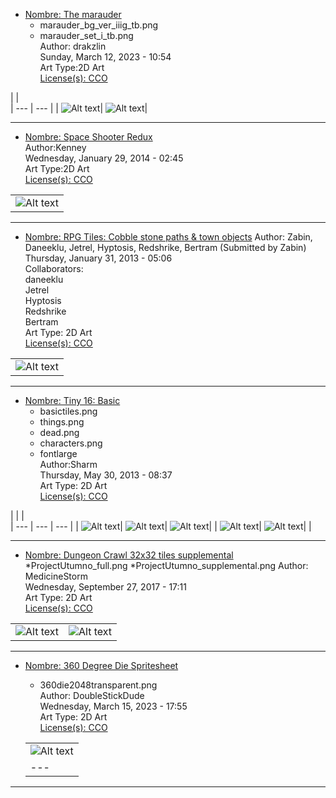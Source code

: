 


* [Nombre: The marauder](https://opengameart.org/content/the-marauder)   
  * marauder_bg_ver_iiig_tb.png  
  * marauder_set_i_tb.png  
  Author: drakzlin  
  Sunday, March 12, 2023 - 10:54  
  Art Type:2D Art  
  [License(s): CCO](https://creativecommons.org/publicdomain/zero/1.0/deed.es_ES) 
  
|   |   
| --- | --- |
| ![Alt text](https://github.com/juanantoniogit/Libreria/blob/main/Juegos/2D/TileMap/marauder_bg_ver_iiig_tb.png)| ![Alt text](https://github.com/juanantoniogit/Libreria/blob/main/Juegos/2D/TileMap/marauder_set_i_tb.png)|
 
***




* [Nombre: Space Shooter Redux](https://opengameart.org/content/space-shooter-redux)  
Author:Kenney  
Wednesday, January 29, 2014 - 02:45  
Art Type:2D Art  
[License(s): CCO](https://creativecommons.org/publicdomain/zero/1.0/deed.es_ES)  

| |   
| --- |
| ![Alt text](https://github.com/juanantoniogit/Libreria/blob/main/Juegos/2D/TileMap/SpaceShooterRedux/preview.png) |

  
***


* [Nombre: RPG Tiles: Cobble stone paths & town objects](https://opengameart.org/content/rpg-tiles-cobble-stone-paths-town-objects)
Author: Zabin, Daneeklu, Jetrel, Hyptosis, Redshrike, Bertram (Submitted by Zabin)  
Thursday, January 31, 2013 - 05:06  
Collaborators:  
daneeklu  
Jetrel  
Hyptosis  
Redshrike  
Bertram   
Art Type: 2D Art  
[License(s): CCO](https://creativecommons.org/publicdomain/zero/1.0/deed.es_ES) 

| |   
| --- | 
| ![Alt text](https://github.com/juanantoniogit/Libreria/blob/main/Juegos/2D/TileMap/PathAndObjects.png) |

***








* [Nombre: Tiny 16: Basic](https://opengameart.org/content/tiny-16-basic)  
  * basictiles.png  
  * things.png  
  * dead.png 
  * characters.png 
  * fontlarge  
  Author:Sharm   
  Thursday, May 30, 2013 - 08:37  
  Art Type: 2D Art  
  [License(s): CCO](https://creativecommons.org/publicdomain/zero/1.0/deed.es_ES)  
  
|   |   |   
| --- | --- | --- |
| ![Alt text](https://github.com/juanantoniogit/Libreria/blob/main/Juegos/2D/TileMap/things.png)| ![Alt text](https://github.com/juanantoniogit/Libreria/blob/main/Juegos/2D/TileMap/fontlarge.png)| ![Alt text](https://github.com/juanantoniogit/Libreria/blob/main/Juegos/2D/TileMap/dead.png)|
| ![Alt text](https://github.com/juanantoniogit/Libreria/blob/main/Juegos/2D/TileMap/characters.png)| ![Alt text](https://github.com/juanantoniogit/Libreria/blob/main/Juegos/2D/TileMap/basictiles.png)|    |

  
 
***


* [Nombre: Dungeon Crawl 32x32 tiles supplemental](https://opengameart.org/content/dungeon-crawl-32x32-tiles-supplemental)  
 *ProjectUtumno_full.png
 *ProjectUtumno_supplemental.png 
Author: MedicineStorm  
Wednesday, September 27, 2017 - 17:11  
Art Type: 2D Art   
[License(s): CCO](https://creativecommons.org/publicdomain/zero/1.0/deed.es_ES)  

|  |  |   
| --- | --- |
| ![Alt text](https://github.com/juanantoniogit/Libreria/blob/main/Juegos/2D/TileMap/ProjectUtumno_supplemental.png)| ![Alt text](https://github.com/juanantoniogit/Libreria/blob/main/Juegos/2D/TileMap/ProjectUtumno_full.png) |



***


* [Nombre: 360 Degree Die Spritesheet](https://opengameart.org/content/360-degree-die-spritesheet)
  * 360die2048transparent.png  
  Author: DoubleStickDude  
  Wednesday, March 15, 2023 - 17:55  
  Art Type: 2D Art  
  [License(s): CCO](https://creativecommons.org/publicdomain/zero/1.0/deed.es_ES)  
  
  | |   
  | --- |
  | ![Alt text](https://github.com/juanantoniogit/Libreria/blob/main/Juegos/2D/TileMap/360die2048transparent.png)|
  | --- |
***



